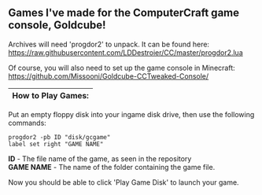 Games I've made for the ComputerCraft game console, Goldcube!<br>
---
Archives will need 'progdor2' to unpack. It can be found here:<br>
https://raw.githubusercontent.com/LDDestroier/CC/master/progdor2.lua<br>

Of course, you will also need to set up the game console in Minecraft:<br>
https://github.com/Missooni/Goldcube-CCTweaked-Console/

| How to Play Games: |
|--------------------|

Put an empty floppy disk into your ingame disk drive, then use the following commands:
```
progdor2 -pb ID "disk/gcgame"
label set right "GAME NAME"
```
**ID** - The file name of the game, as seen in the repository<br>
**GAME NAME** - The name of the folder containing the game file.<br>

Now you should be able to click 'Play Game Disk' to launch your game.
